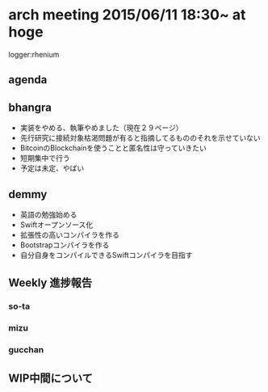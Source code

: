 arch meeting 2015/06/11 18:30~ at hoge
=====
logger:rhenium

agenda
------

## bhangra

* 実装をやめる、執筆やめました（現在２９ページ）
* 先行研究に接続対象枯渇問題が有ると指摘してるもののそれを示せていない
* BitcoinのBlockchainを使うことと匿名性は守っていきたい
* 短期集中で行う
* 予定は未定、やばい
## demmy

* 英語の勉強始める
* Swiftオープンソース化
* 拡張性の高いコンパイラを作る
* Bootstrapコンパイラを作る
* 自分自身をコンパイルできるSwiftコンパイラを目指す

## Weekly 進捗報告

### so-ta
### mizu
### gucchan

## WIP中間について
